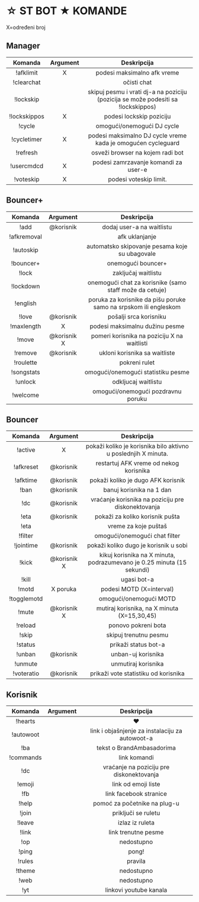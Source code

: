 ☆ ST BOT ★ KOMANDE
====================

X=određeni broj


Manager
-------

|Komanda | Argument |  Deskripcija |
|:------:|:---------:|:--------------------------------------:|
|!afklimit | X | podesi maksimalno afk vreme |
|!clearchat | |očisti chat |
|!lockskip |  | skipuj pesmu i vrati dj-a na poziciju (pozicija se može podesiti sa !lockskippos) |
|!lockskippos | X | podesi lockskip poziciju |
|!cycle | | omogući/onemogući DJ cycle |
|!cycletimer | X | podesi maksimalno DJ cycle vreme kada je omogućen cycleguard |
|!refresh | |  osveži browser na kojem radi bot |
|!usercmdcd | X | podesi zamrzavanje komandi za user-e |
|!voteskip | X | podesi voteskip limit. |

Bouncer+
--------

|Komanda | Argument |  Deskripcija |
|:------:|:---------:|:--------------------------------------:|
|!add | @korisnik | dodaj user-a na waitlistu |
|!afkremoval | | afk uklanjanje |
|!autoskip | | automatsko skipovanje pesama koje su ubagovale |
|!bouncer+ | | onemogući bouncer+ |
|!lock | | zaključaj waitlistu |
|!lockdown | | onemogući chat za korisnike (samo staff može da cetuje) |
|!english | | poruka za korisnike da pišu poruke samo na srpskom ili engleskom |
|!love | @korisnik | pošalji srca korisniku |
|!maxlength | X | podesi maksimalnu dužinu pesme |
|!move | @korisnik X | pomeri korisnika na poziciju X na waitlisti |
|!remove | @korisnik | ukloni korisnika sa waitliste |
|!roulette | | pokreni rulet |
|!songstats | | omogući/onemogući statistiku pesme |
|!unlock | | odkljucaj waitlistu |
|!welcome | | omogući/onemogući pozdravnu poruku |

Bouncer
-------

|Komanda | Argument|  Deskripcija |
|:------:|:---------:|:--------------------------------------:|
|!active | X | pokaži koliko je korisnika bilo aktivno u poslednjih X minuta. |
|!afkreset | @korisnik | restartuj AFK vreme od nekog korisnika |
|!afktime| @korisnik | pokaži koliko je dugo AFK korisnik |
|!ban | @korisnik | banuj korisnika na 1 dan |
|!dc | @korisnik | vraćanje korisnika na poziciju pre diskonektovanja |
|!eta | @korisnik | pokaži za koliko korisnik pušta |
|!eta | | vreme za koje puštaš |
|!filter | | omogući/onemogući chat filter |
|!jointime | @korisnik | pokaži koliko dugo je korisnik u sobi |
|!kick | @korisnik X | kikuj korisnika na X minuta, podrazumevano je  0.25 minuta (15 sekundi) |
|!kill | | ugasi bot-a |
|!motd | X poruka | podesi MOTD (X=interval) |
|!togglemotd | | omogući/onemogući MOTD |
|!mute | @korisnik X | mutiraj korisnika, na X minuta (X=15,30,45) |
|!reload | | ponovo pokreni bota |
|!skip | | skipuj trenutnu pesmu |
|!status | | prikaži status bot-a |
|!unban | @korisnik | unban-uj korisnika |
|!unmute | | unmutiraj korisnika |
|!voteratio | @korisnik | prikaži vote statistiku od korisnika |

Korisnik
----

|Komanda | Argument |  Deskripcija |
|:------:|:---------:|:--------------------------------------:|
|!hearts | | ♥ |
|!autowoot | | link i objašnjenje za instalaciju za autowoot-a |
|!ba | | tekst o BrandAmbasadorima |
|!commands | | link komandi |
|!dc| | vraćanje na poziciju pre diskonektovanja  |
|!emoji | | link od emoji liste |
|!fb | | link facebook stranice |
|!help | | pomoć za početnike na plug-u |
|!join | | priključi se ruletu |
|!leave | | izlaz iz ruleta |
|!link | | link trenutne pesme |
|!op | | nedostupno |
|!ping | | pong! |
|!rules | | pravila |
|!theme | | nedostupno |
|!web | | nedostupno |
|!yt | | linkovi youtube kanala |
